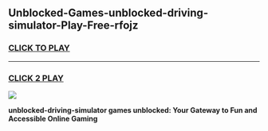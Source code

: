 
## Unblocked-Games-unblocked-driving-simulator-Play-Free-rfojz
<h3>
<a href="https://premium76.site?title=unblocked-driving-simulator&ref=12A">CLICK TO PLAY</a></h3>
<hr>

<h3>
<a href="https://premium76.site?title=unblocked-driving-simulator&ref=12A">CLICK 2 PLAY</a>
  
</h3>

<a href="https://premium76.site?title=unblocked-driving-simulator&ref=12A"><img src="https://clearcache.store/games.png"></a>


**unblocked-driving-simulator games unblocked: Your Gateway to Fun and Accessible Online Gaming**
